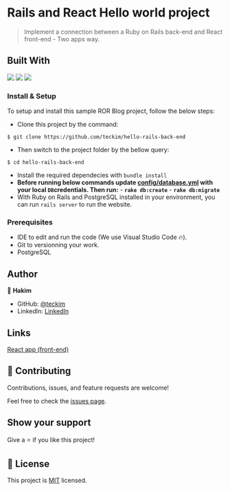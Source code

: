 # Rails and React Hello world project

> Implement a connection between a Ruby on Rails back-end and React front-end - Two apps way.

## Built With

![](https://img.shields.io/badge/Github-blueviolet)
![](https://img.shields.io/badge/Ruby_On_Rails-red)
![](https://img.shields.io/badge/React-red)


### Install & Setup

To setup and install this sample ROR Blog project, follow the below steps:
- Clone this project by the command: 

```
$ git clone https://github.com/teckim/hello-rails-back-end
```

- Then switch to the project folder by the bellow query:

```
$ cd hello-rails-back-end
```

- Install the required dependecies with `bundle install`
- **Before running below commands update [config/database.yml](./config/database.yml) with your local `DB`credentials. Then run:**
      - **`rake db:create`**
      - **`rake db:migrate`**
- With Ruby on Rails and PostgreSQL installed in your environment, you can run `rails server` to run the website.

### Prerequisites

- IDE to edit and run the code (We use Visual Studio Code 🔥).
- Git to versionning your work.
- PostgreSQL

## Author

👤 **Hakim**

- GitHub: [@teckim](https://github.com/teckim)
- LinkedIn: [LinkedIn](https://www.linkedin.com/in/hakim-bhd/)

## Links

[React app (front-end)](https://github.com/teckim/hello-rails-front-end)
## 🤝 Contributing

Contributions, issues, and feature requests are welcome!

Feel free to check the [issues page](https://github.com/teckim/hello-rails-back-end/issues).

## Show your support

Give a ⭐️ if you like this project!

## 📝 License

This project is [MIT](./LICENSE.md) licensed.

